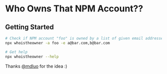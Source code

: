# Who Owns That NPM Account??

## Getting Started

```bash
# Check if NPM account "foo" is owned by a list of given email addresses
npx whoistheowner -a foo -e a@bar.com,b@bar.com

# Get help
npx whoistheowner --help
```

Thanks [@mdluo](https://github.com/mdluo) for the idea :)
